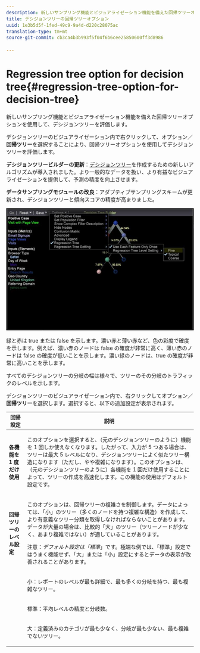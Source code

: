 ```yaml
---
description: 新しいサンプリング機能とビジュアライゼーション機能を備えた回帰ツリーオプションを使用して、デシジョンツリーを評価します。
title: デシジョンツリーの回帰ツリーオプション
uuid: 1e3b5d5f-1fed-49c9-9a4d-d220c28075ac
translation-type: tm+mt
source-git-commit: cb3ca4b3b993f5f04f6b6cee25850600ff3d8986

---
```



# Regression tree option for decision tree{#regression-tree-option-for-decision-tree}

新しいサンプリング機能とビジュアライゼーション機能を備えた回帰ツリーオプションを使用して、デシジョンツリーを評価します。

デシジョンツリーのビジュアライゼーション内で右クリックして、オプション／**回帰ツリー**&#x200B;を選択することにより、回帰ツリーオプションを使用してデシジョンツリーを評価します。

**デシジョンツリービルダーの更新**：[デシジョンツリー](https://docs.adobe.com/content/help/en/data-workbench/using/client/analysis-visualizations/decision-trees/c-decision-trees.html)を作成するための新しいアルゴリズムが導入されました。より一般的なデータを扱い、より有益なビジュアライゼーションを提供して、予測の精度を向上させます。

**データサンプリングモジュールの改良**：アダプティブサンプリングスキームが更新され、デシジョンツリーと傾向スコアの精度が高まりました。

![](assets/CART-RegressionTreeOptions.jpg)

緑と赤は true または false を示します。濃い赤と薄い赤など、色の彩度で確度を示します。例えば、濃い赤のノードは false の確度が非常に高く、薄い赤のノードは false の確度が低いことを示します。濃い緑のノードは、true の確度が非常に高いことを示します。

すべてのデシジョンツリーの分岐の幅は様々で、ツリーのその分岐のトラフィックのレベルを示します。

デシジョンツリーのビジュアライゼーション内で、右クリックしてオプション／**回帰ツリー**&#x200B;を選択します。選択すると、以下の追加設定が表示されます。

<table id="table_39E025A3E0B549B4BEDCE0D30A499211"> 
 <thead> 
  <tr> 
   <th colname="col1" class="entry"> 回帰設定 </th> 
   <th colname="col2" class="entry"> 説明 </th> 
  </tr>
 </thead>
 <tbody> 
  <tr> 
   <td colname="col1"> <p><b>各機能を 1 度だけ使用</b> </p> </td> 
   <td colname="col2"> <p>このオプションを選択すると、（元のデシジョンツリーのように）機能を 1 回しか使えなくなります。したがって、入力が 5 つある場合は、ツリーは最大 5 レベルになり、デシジョンツリーによく似たツリー構造になります（ただし、やや複雑になります）。このオプションは、（元のデシジョンツリーのように）各機能を 1 回だけ使用することによって、ツリーの作成を高速化します。この機能の使用はデフォルト設定です。 </p> </td> 
  </tr> 
  <tr> 
   <td colname="col1"> <p><b>回帰ツリーのレベル設定</b> </p> </td> 
   <td colname="col2"> <p>このオプションは、回帰ツリーの複雑さを制御します。データによっては、「小<i></i>」のツリー（多くのノードを持つ複雑な構造）を作成して、より有意義なツリー分類を取得しなければならないことがあります。データが大量の場合は、比較的「大<i></i>」のツリー（ツリーノードが少なく、あまり複雑ではない）が適していることがあります。 </p> <p> <p>注意：<i>デフォルト設定は「標準</i>」です。極端な例では、「標準<i></i>」設定ではうまく機能せず、「大<i></i>」または「小<i></i>」設定にするとデータの表示が改善されることがあります。 </p> </p> </td> 
  </tr> 
  <tr> 
   <td colname="col1"> </td> 
   <td colname="col2"> <p>小<i></i>：レポートのレベルが最も詳細で、最も多くの分岐を持つ、最も複雑なツリー。 </p> </td> 
  </tr> 
  <tr> 
   <td colname="col1"> </td> 
   <td colname="col2"> <p>標準<i></i>：平均レベルの精度と分岐数。 </p> </td> 
  </tr> 
  <tr> 
   <td colname="col1"> </td> 
   <td colname="col2"> <p>大<i></i>：定義済みのカテゴリが最も少なく、分岐が最も少ない、最も複雑でないツリー。 </p> </td> 
  </tr> 
 </tbody> 
</table>


